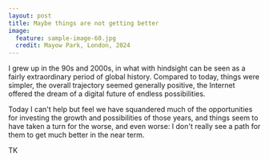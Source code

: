 ```yaml
---
layout: post
title: Maybe things are not getting better
image:
  feature: sample-image-60.jpg
  credit: Mayow Park, London, 2024
---
```


I grew up in the 90s and 2000s, in what with hindsight can be seen as a fairly extraordinary period of global history. Compared to today, things were simpler, the overall trajectory seemed generally positive, the Internet offered the dream of a digital future of endless possibilities.

Today I can't help but feel we have squandered much of the opportunities for investing the growth and possibilities of those years, and things seem to have taken a turn for the worse, and even worse: I don't really see a path for them to get much better in the near term. 

TK
